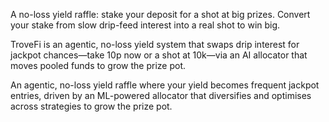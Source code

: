 A no-loss yield raffle: stake your deposit for a shot at big prizes. Convert your stake from slow drip-feed interest into a real shot to win big.


TroveFi is an agentic, no-loss yield system that swaps drip interest for jackpot chances—take 10p now or a shot at 10k—via an AI allocator that moves pooled funds to grow the prize pot.

An agentic, no-loss yield raffle where your yield becomes frequent jackpot entries, driven by an ML-powered allocator that diversifies and optimises across strategies to grow the prize pot.